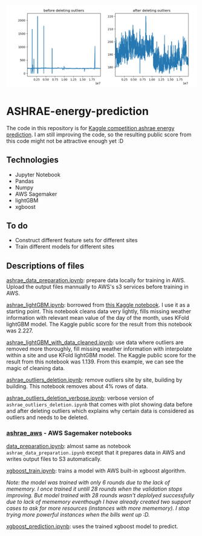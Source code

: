 # ![ASHRAE-energy-prediction](demo_dataclean.png)

# ASHRAE-energy-prediction

The code in this repository is for [Kaggle competition ashrae energy prediction](https://www.kaggle.com/c/ashrae-energy-prediction). I am still improving the code, so the resulting public score from this code might not be attractive enough yet :D

## Technologies
* Jupyter Notebook
* Pandas
* Numpy
* AWS Sagemaker
* lightGBM
* xgboost

## To do
* Construct different feature sets for different sites
* Train different models for different sites

## Descriptions of files

[ashrae_data_preparation.ipynb](ashrae_data_preparation.ipynb): prepare data locally for training in AWS. Upload the output files mannually to AWS's s3 services before training in AWS.

[ashrae_lightGBM.ipynb](ashrae_lightGBM.ipynb): borrowed from [this Kaggle notebook](https://www.kaggle.com/aitude/ashrae-kfold-lightgbm-without-leak-1-08/comments). I use it as a starting point. This notebook cleans data very lightly, fills missing weather information with relevant mean value of the day of the month, uses KFold lightGBM model. The Kaggle public score for the result from this notebook was 2.227.

[ashrae_lightGBM_with_data_cleaned.ipynb](ashrae_lightGBM_with_data_cleaned.ipynb): use data where outliers are removed more thoroughly, fill missing weather information with interpolate within a site and use KFold lightGBM model. The Kaggle public score for the result from this notebook was 1.139. From this example, we can see the magic of cleaning data.

[ashrae_outliers_deletion.ipynb](ashrae_outliers_deletion.ipynb): remove outliers site by site, building by building. This notebook removes about 4% rows of data.

[ashrae_outliers_deletion_verbose.ipynb](ashrae_outliers_deletion_verbose.ipynb): verbose version of ```ashrae_outliers_deletion.ipynb``` that comes with plot showing data before and after deleting outliers which explains why certain data is considered as outliers and needs to be deleted.

### [ashrae_aws](ashrae_aws/) - AWS Sagemaker notebooks

[data_preparation.ipynb](ashrae_aws/data_preparation.ipynb): almost same as notebook ```ashrae_data_preparation.ipynb``` except that it prepares data in AWS and writes output files to S3 automatically.

[xgboost_train.ipynb](ashrae_aws/xgboost_train.ipynb): trains a model with AWS built-in xgboost algorithm.

_Note: the model was trained with only 6 rounds due to the lack of mememory. I once trained it untill 28 rounds when the validation stops improving. But model trained with 28 rounds wasn't deplolyed successfully due to lack of mememory eventhough I have already created two support cases to ask for more resources (instances with more mememory). I stop trying more powerful instances when the bills went up :D._

[xgboost_prediction.ipynb](ashrae_aws/xgboost_prediction.ipynb): uses the trained xgboost model to predict.
